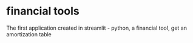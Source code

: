 # financial tools
The first application created in streamlit - python, a financial tool, get an amortization table
